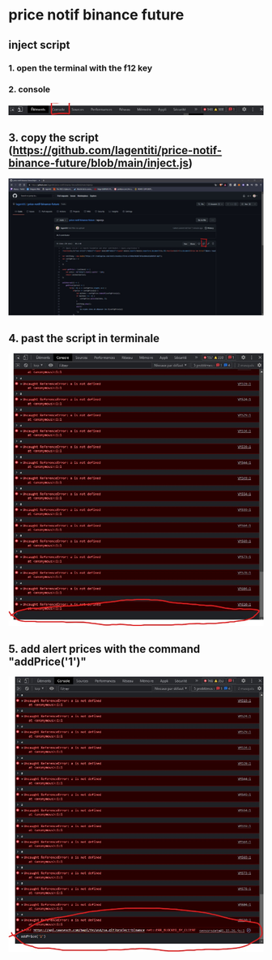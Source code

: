 # price notif binance future

## inject script

### 1. open the terminal with the f12 key

### 2. console
![console](https://raw.githubusercontent.com/lagentiti/price-notif-binance-future/main/readme_img/console.jpg)

## 3. copy the script (https://github.com/lagentiti/price-notif-binance-future/blob/main/inject.js)

![copy](https://raw.githubusercontent.com/lagentiti/price-notif-binance-future/main/readme_img/copy.jpg)

## 4. past the script in terminale

![past](https://raw.githubusercontent.com/lagentiti/price-notif-binance-future/main/readme_img/past.jpg)

## 5. add alert prices with the command "addPrice('1')"

![addPrice](https://raw.githubusercontent.com/lagentiti/price-notif-binance-future/main/readme_img/addPrice.jpg)
